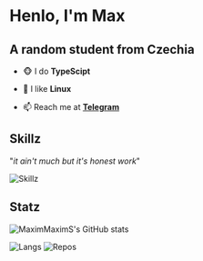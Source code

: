 # Henlo, I'm Max

## A random student from Czechia

- 🐵 I do **TypeScipt**

- 🐧 I like **Linux**

- 📫 Reach me at **[Telegram](https://t.me/MaximMaximSCZ)**

## Skillz

"_it ain't much but it's honest work_"

![Skillz](https://skillicons.dev/icons?i=,ts,linux,nodejs,express,react,tailwind,next,prisma)

## Statz

![MaximMaximS's GitHub stats](https://github-readme-stats.vercel.app/api?username=MaximMaximS&show_icons=true&theme=dark&count_private=true)

![Langs](https://api.githubtrends.io/user/svg/MaximMaximS/langs?time_range=one_year&theme=dark) ![Repos](https://api.githubtrends.io/user/svg/MaximMaximS/repos?time_range=one_year&theme=dark)
